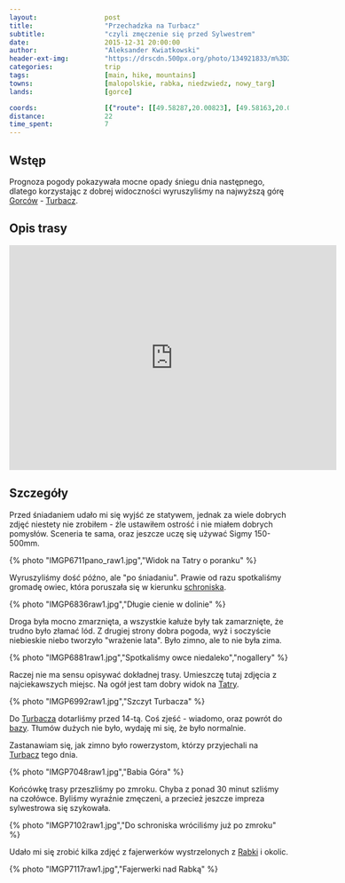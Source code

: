 ```yaml
---
layout:                 post
title:                  "Przechadzka na Turbacz"
subtitle:               "czyli zmęczenie się przed Sylwestrem"
date:                   2015-12-31 20:00:00
author:                 "Aleksander Kwiatkowski"
header-ext-img:         "https://drscdn.500px.org/photo/134921833/m%3D2048/1a17b6a07b5deb734f47a9da30bae87b"
categories:             trip
tags:                   [main, hike, mountains]
towns:                  [malopolskie, rabka, niedzwiedz, nowy_targ]
lands:                  [gorce]

coords:                 [{"route": [[49.58287,20.00823], [49.58163,20.00975], [49.57742,20.02514], [49.56611,20.03784], [49.55981,20.03973], [49.55947,20.07483], [49.55259,20.09554], [49.54951,20.09687], [49.54726,20.10850], [49.54335,20.11056], [49.54351,20.11869]], "type": "hike"}]
distance:               22
time_spent:             7
---
```


[wiki-pkp-ic]:          https://pl.wikipedia.org/wiki/PKP_Intercity#InterCity
[wiki-maciejowa]:       https://pl.wikipedia.org/wiki/Bac%C3%B3wka_PTTK_na_Maciejowej
[wiki-krakow]:          https://pl.wikipedia.org/wiki/Krak%C3%B3w
[wiki-rabka]:           https://pl.wikipedia.org/wiki/Rabka-Zdr%C3%B3j
[wiki-sucha-beskidzka]: https://pl.wikipedia.org/wiki/Sucha_Beskidzka
[wiki-gsb]:             https://pl.wikipedia.org/wiki/G%C5%82%C3%B3wny_Szlak_Beskidzki

[wiki-gorce]:           https://pl.wikipedia.org/wiki/Gorce
[wiki-turbacz]:         https://pl.wikipedia.org/wiki/Turbacz
[wiki-tatry]:           https://pl.wikipedia.org/wiki/Tatry


Wstęp
-----

Prognoza pogody pokazywała mocne opady śniegu dnia następnego, dlatego korzystając
z dobrej widoczności wyruszyliśmy na najwyższą górę [Gorców][wiki-gorce] -
[Turbacz][wiki-turbacz].

Opis trasy
----------

<iframe height='405' width='590' frameborder='0' allowtransparency='true' scrolling='no' src='https://www.strava.com/activities/462835186/embed/f4b38304b7831d6680383dcaf737a20e04c33f87'></iframe>

Szczegóły
---------

Przed śniadaniem udało mi się wyjść ze statywem, jednak za wiele dobrych zdjęć
niestety nie zrobiłem - źle ustawiłem ostrość i nie miałem dobrych pomysłów.
Sceneria te sama, oraz jeszcze uczę się używać Sigmy 150-500mm.

{% photo "IMGP6711pano_raw1.jpg","Widok na Tatry o poranku" %}

Wyruszyliśmy dość późno, ale "po śniadaniu". Prawie od razu spotkaliśmy gromadę
owiec, która poruszała się w kierunku [schroniska][wiki-maciejowa].

{% photo "IMGP6836raw1.jpg","Długie cienie w dolinie" %}

Droga była mocno zmarznięta, a wszystkie kałuże były tak zamarznięte, że trudno
było złamać lód. Z drugiej strony dobra pogoda, wyż i soczyście niebieskie niebo
tworzyło "wrażenie lata". Było zimno, ale to nie była zima.

{% photo "IMGP6881raw1.jpg","Spotkaliśmy owce niedaleko","nogallery" %}

Raczej nie ma sensu opisywać dokładnej trasy. Umieszczę tutaj zdjęcia z najciekawszych
miejsc. Na ogół jest tam dobry widok na [Tatry][wiki-tatry].

{% photo "IMGP6992raw1.jpg","Szczyt Turbacza" %}

Do [Turbacza][wiki-turbacz] dotarliśmy przed 14-tą. Coś zjeść - wiadomo, oraz
powrót do [bazy][wiki-maciejowa]. Tłumów dużych nie było, wydaję mi się, że było normalnie.

Zastanawiam się, jak zimno było rowerzystom, którzy przyjechali na
[Turbacz][wiki-turbacz] tego dnia.

{% photo "IMGP7048raw1.jpg","Babia Góra" %}
<!--
<div class='pixels-photo'>
  <p>
    <img src='https://drscdn.500px.org/photo/140613147/m%3D900/fea86be28dd81642846429e9449ce517' alt='Babia Góra and return from Turbacz by Aleksander Kwiatkowski on 500px.com'>
  </p>
  <a href='https://500px.com/photo/140613147/babia-g%C3%B3ra-and-return-from-turbacz-by-aleksander-kwiatkowski' alt='Babia Góra and return from Turbacz by Aleksander Kwiatkowski on 500px.com'></a>
</div>
<script type='text/javascript' src='https://500px.com/embed.js'></script>
-->

Końcówkę trasy przeszliśmy po zmroku. Chyba z ponad 30 minut szliśmy na czołówce. Byliśmy
wyraźnie zmęczeni, a przecież jeszcze impreza sylwestrowa się szykowała.

{% photo "IMGP7102raw1.jpg","Do schroniska wróciliśmy już po zmroku" %}

Udało mi się zrobić kilka zdjęć z fajerwerków wystrzelonych z [Rabki][wiki-rabka] i okolic.

{% photo "IMGP7117raw1.jpg","Fajerwerki nad Rabką" %}
